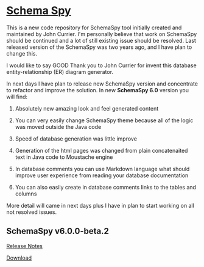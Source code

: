 # [Schema Spy](http://schemaspy.org/)

This is a new code repository for SchemaSpy tool initially created and maintained by John Currier.
I'm personally believe that work on SchemaSpy should be continued and a lot of still existing issue should be resolved.
Last released version of the SchemaSpy was two years ago, and I have plan to change this.

I would like to say GOOD Thank you to John Currier for invent this database entity-relationship (ER) diagram generator.

In next days I have plan to release new SchemaSpy version and concentrate to refactor and improve the solution.
In new **SchemaSpy 6.0** version you will find:

1. Absolutely new amazing look and feel generated content

2. You can very easily change SchemaSpy theme because all of the logic was moved outside the Java code

3. Speed of database generation was little improve

4. Generation of the html pages was changed from plain concatenaited text in Java code to Moustache engine

5. In database comments you can use Markdown language what should improve user experience from reading your database documentation

6. You can also easily create in database comments links to the tables and columns

More detail will came in next days plus I have in plan to start working on all not resolved issues.

## SchemaSpy v6.0.0-beta.2
[Release Notes](https://github.com/schemaspy/schemaspy/releases/tag/v6.0.0-beta.2)

[Download](https://github.com/schemaspy/schemaspy/releases/download/v6.0.0-beta.2/schemaspy-6.0.0-beta.2.jar)
